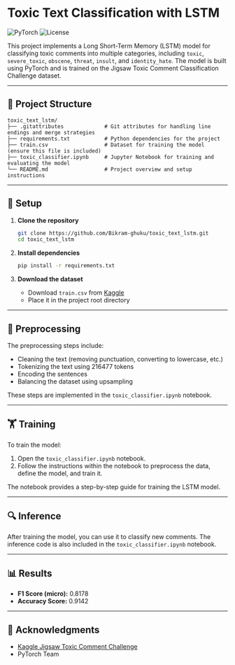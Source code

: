
# Toxic Text Classification with LSTM

![PyTorch](https://img.shields.io/badge/PyTorch-EE4C2C?logo=pytorch&logoColor=white)
![License](https://img.shields.io/badge/license-MIT-blue.svg)

This project implements a Long Short-Term Memory (LSTM) model for classifying toxic comments into multiple categories, including `toxic`, `severe_toxic`, `obscene`, `threat`, `insult`, and `identity_hate`. The model is built using PyTorch and is trained on the Jigsaw Toxic Comment Classification Challenge dataset.

---

## 📁 Project Structure

```
toxic_text_lstm/
├── .gitattributes             # Git attributes for handling line endings and merge strategies
├── requirements.txt           # Python dependencies for the project
├── train.csv                  # Dataset for training the model (ensure this file is included)
├── toxic_classifier.ipynb     # Jupyter Notebook for training and evaluating the model
└── README.md                  # Project overview and setup instructions
```

---

## 🔧 Setup

1. **Clone the repository**

   ```bash
   git clone https://github.com/Bikram-ghuku/toxic_text_lstm.git
   cd toxic_text_lstm
   ```

2. **Install dependencies**

   ```bash
   pip install -r requirements.txt
   ```

3. **Download the dataset**

   - Download `train.csv` from [Kaggle](https://www.kaggle.com/competitions/jigsaw-toxic-comment-classification-challenge/data)
   - Place it in the project root directory

---

## 🧹 Preprocessing

The preprocessing steps include:

- Cleaning the text (removing punctuation, converting to lowercase, etc.)
- Tokenizing the text using 216477 tokens
- Encoding the sentences
- Balancing the dataset using upsampling

These steps are implemented in the `toxic_classifier.ipynb` notebook.

---

## 🏋️ Training

To train the model:

1. Open the `toxic_classifier.ipynb` notebook.
2. Follow the instructions within the notebook to preprocess the data, define the model, and train it.

The notebook provides a step-by-step guide for training the LSTM model.

---

## 🔍 Inference

After training the model, you can use it to classify new comments. The inference code is also included in the `toxic_classifier.ipynb` notebook.

---

## 📊 Results

- **F1 Score (micro):** 0.8178  
- **Accuracy Score:** 0.9142


---

## 🙌 Acknowledgments

- [Kaggle Jigsaw Toxic Comment Challenge](https://www.kaggle.com/c/jigsaw-toxic-comment-classification-challenge)
- PyTorch Team
